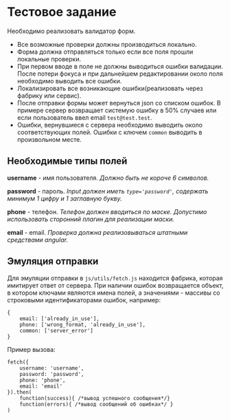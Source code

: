 # Тестовое задание
Необходимо реализовать валидатор форм. 
- Все возможные проверки должны производиться локально. 
- Форма должна отправляться только если все поля прошли локальные 
проверки.
- При первом вводе в поле не должны выводиться ошибки валидации. После 
потери фокуса и при дальнейшем редактировании около поля необходимо 
выводить все ошибки.
- Локализировать все возникающие ошибки(реализовать через фабрику 
или сервис).
- После отправки формы может вернуться json со списком ошибок. В примере
сервер возвращает системую ошибку в 50% случаев или если пользователь 
ввел email `test@test.test`.
- Ошибки, вернувшиеся с сервера необходимо выводить около 
соответствующих полей. Ошибки с ключем `common` выводить в произвольном
месте.

## Необходимые типы полей
**username** - имя пользователя. _Должно быть не короче 6 символов._

**password** - пароль. _Input должен иметь `type='password'`, содержать
минимум 1 цифру и 1 заглавную букву._

**phone** - телефон. _Телефон должен вводиться по маске. Допустимо
использовать сторонний плагин для реализации маски._

**email** - email. _Проверка должна реализовываться штатными средствами
angular._

## Эмуляция отправки 
Для эмуляции отправки в `js/utils/fetch.js` находится фабрика,
которая имитирует ответ от сервера. При наличии ошибок возвращается 
объект, в котором ключами являются имена полей, а значениями - массивы
со строковыми идентификаторами ошибок, например:
```
{
    email: ['already_in_use'],
    phone: ['wrong_format, 'already_in_use'],
    common: ['server_error']
}
``` 
Пример вызова:
```
fetch({
    username: 'username', 
    password: 'password',
    phone: 'phone',
    email: 'email'
}).then(
    function(success){ /*вывод успешного сообщения*/}
    function(errors){ /*вывод сообщений об ошибках*/ }
)
```

 